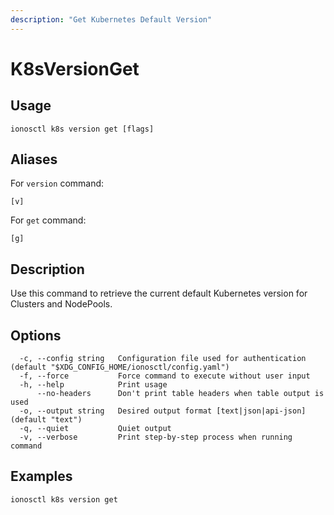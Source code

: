 ```yaml
---
description: "Get Kubernetes Default Version"
---
```


# K8sVersionGet

## Usage

```text
ionosctl k8s version get [flags]
```

## Aliases

For `version` command:

```text
[v]
```

For `get` command:

```text
[g]
```

## Description

Use this command to retrieve the current default Kubernetes version for Clusters and NodePools.

## Options

```text
  -c, --config string   Configuration file used for authentication (default "$XDG_CONFIG_HOME/ionosctl/config.yaml")
  -f, --force           Force command to execute without user input
  -h, --help            Print usage
      --no-headers      Don't print table headers when table output is used
  -o, --output string   Desired output format [text|json|api-json] (default "text")
  -q, --quiet           Quiet output
  -v, --verbose         Print step-by-step process when running command
```

## Examples

```text
ionosctl k8s version get
```


